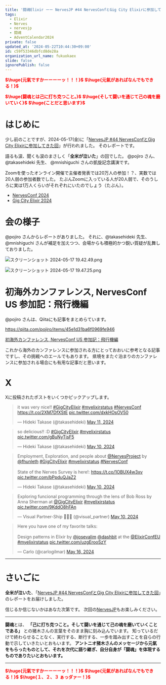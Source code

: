 ```yaml
---
title: '闘魂Elixir ーー NervesJP #44 NervesConfとGig City Elixirに参加してきた回 レポート'
tags:
  - Elixir
  - Nerves
  - nervesjp
  - 闘魂
  - AdventCalendar2024
private: false
updated_at: '2024-05-22T10:44:30+09:00'
id: c59f53346dbfcd8de28a
organization_url_name: fukuokaex
slide: false
ignorePublish: false
---
```

<b><font color="red">$\huge{元氣ですかーーーーッ！！！}$</font></b>
<b><font color="red">$\huge{元氣があればなんでもできる！}$</font></b>

<b><font color="red">$\huge{闘魂とは己に打ち克つこと。}$</font></b>
<b><font color="red">$\huge{そして闘いを通じて己の魂を磨いていく}$</font></b>
<b><font color="red">$\huge{ことだと思います}$</font></b>


# はじめに

少し前のことですが、2024-05-17(金)に「[NervesJP #44 NervesConfとGig City Elixirに参加してきた回](https://nerves-jp.connpass.com/event/318968/)」が行われました。
そのレポートです。

語るも涙、聞くも涙のまさしく「**全米が泣いた**」の回でした。
@pojiro さん、 @takasehideki 先生、 @mnishiguchi さんの凱旋記念講演です。

Zoomを使ったオンライン開催で主催者発表では20万人の参加！？、実数では20人弱の参加者数でした。
たぶんZoomに入っている人が20人弱で、そのうしろに実は1万人くらいがそれぞれにいたのでしょう（たぶん）。

- [NervesConf 2024](https://nervesconf.us/)
- [Gig City Elixir 2024](https://www.gigcityelixir.com/)


# 会の様子

@pojiro さんからレポートがありました。
それに、@takasehideki 先生、 @mnishiguchi さんが補足を加えつつ、会場からも積極的かつ鋭い質疑が乱舞しておりました。

![スクリーンショット 2024-05-17 19.42.49.png](https://qiita-image-store.s3.ap-northeast-1.amazonaws.com/0/131808/d95ba65a-1b1c-fde0-0c7c-d0c12a032e23.png)

![スクリーンショット 2024-05-17 19.47.25.png](https://qiita-image-store.s3.ap-northeast-1.amazonaws.com/0/131808/2d6f4f26-aace-affd-5d44-148ee590eda3.png)




# 初海外カンファレンス, NervesConf US 参加記：飛行機編

@pojiro さんは、Qiitaにも記事をまとめらています。

https://qiita.com/pojiro/items/45e1d31ba6f0969fe946

[初海外カンファレンス, NervesConf US 参加記：飛行機編](https://qiita.com/pojiro/items/45e1d31ba6f0969fe946)

これから海外のカンファレンスに参加される方にとっておおいに参考となる記事ですし、その挑戦へのエールでもあります。
県境をまたぐ泊まりのカンファレンスに参加される場合にも有用な記事だと思います。


# X

Xに投稿されたポストをいくつかピックアップします。

<blockquote class="twitter-tweet"><p lang="en" dir="ltr">it was very nice!! <a href="https://twitter.com/hashtag/GigCityElixir?src=hash&amp;ref_src=twsrc%5Etfw">#GigCityElixir</a> <a href="https://twitter.com/hashtag/myelixirstatus?src=hash&amp;ref_src=twsrc%5Etfw">#myelixirstatus</a> <a href="https://twitter.com/hashtag/NervesConf?src=hash&amp;ref_src=twsrc%5Etfw">#NervesConf</a> <a href="https://t.co/2XM7DfXStE">https://t.co/2XM7DfXStE</a> <a href="https://t.co/dxkHOsOV50">pic.twitter.com/dxkHOsOV50</a></p>&mdash; Hideki Takase (@takasehideki) <a href="https://twitter.com/takasehideki/status/1789120325139194151?ref_src=twsrc%5Etfw">May 11, 2024</a></blockquote> <script async src="https://platform.twitter.com/widgets.js" charset="utf-8"></script>

<blockquote class="twitter-tweet"><p lang="es" dir="ltr">so delicious!! :D <a href="https://twitter.com/hashtag/GigCityElixir?src=hash&amp;ref_src=twsrc%5Etfw">#GigCityElixir</a> <a href="https://twitter.com/hashtag/myelixirstatus?src=hash&amp;ref_src=twsrc%5Etfw">#myelixirstatus</a> <a href="https://t.co/gBuNyTjsF5">pic.twitter.com/gBuNyTjsF5</a></p>&mdash; Hideki Takase (@takasehideki) <a href="https://twitter.com/takasehideki/status/1789069581132382225?ref_src=twsrc%5Etfw">May 10, 2024</a></blockquote> <script async src="https://platform.twitter.com/widgets.js" charset="utf-8"></script>

<blockquote class="twitter-tweet"><p lang="en" dir="ltr">Employment, Exploration, and people about <a href="https://twitter.com/NervesProject?ref_src=twsrc%5Etfw">@NervesProject</a> by <a href="https://twitter.com/fhunleth?ref_src=twsrc%5Etfw">@fhunleth</a> <a href="https://twitter.com/hashtag/GigCityElixir?src=hash&amp;ref_src=twsrc%5Etfw">#GigCityElixir</a> <a href="https://twitter.com/hashtag/myelixirstatus?src=hash&amp;ref_src=twsrc%5Etfw">#myelixirstatus</a> <a href="https://twitter.com/hashtag/NervesConf?src=hash&amp;ref_src=twsrc%5Etfw">#NervesConf</a> <br><br>State of the Nerves Survey is here!: <a href="https://t.co/1OBUX4w3xv">https://t.co/1OBUX4w3xv</a> <a href="https://t.co/bPpduQJaZ2">pic.twitter.com/bPpduQJaZ2</a></p>&mdash; Hideki Takase (@takasehideki) <a href="https://twitter.com/takasehideki/status/1789009858705899623?ref_src=twsrc%5Etfw">May 10, 2024</a></blockquote> <script async src="https://platform.twitter.com/widgets.js" charset="utf-8"></script>

<blockquote class="twitter-tweet"><p lang="en" dir="ltr">Exploring funcional programming through the lens of Bob Ross by Anna Sherman at <a href="https://twitter.com/GigCityElixir?ref_src=twsrc%5Etfw">@GigCityElixir</a> <a href="https://twitter.com/hashtag/myelixirstatus?src=hash&amp;ref_src=twsrc%5Etfw">#myelixirstatus</a> <a href="https://t.co/9KddO8hFAn">pic.twitter.com/9KddO8hFAn</a></p>&mdash; Visual Partner-Ship 🚀🇲🇽 (@visual_partner) <a href="https://twitter.com/visual_partner/status/1789016017634533834?ref_src=twsrc%5Etfw">May 10, 2024</a></blockquote> <script async src="https://platform.twitter.com/widgets.js" charset="utf-8"></script>

<blockquote class="twitter-tweet"><p lang="en" dir="ltr">Here you have one of my favorite talks:<br><br>Design patterns in Elixir by <a href="https://twitter.com/josevalim?ref_src=twsrc%5Etfw">@josevalim</a> <a href="https://twitter.com/dashbit?ref_src=twsrc%5Etfw">@dashbit</a> at the <a href="https://twitter.com/ElixirConfEU?ref_src=twsrc%5Etfw">@ElixirConfEU</a> <a href="https://twitter.com/hashtag/myelixirstatus?src=hash&amp;ref_src=twsrc%5Etfw">#myelixirstatus</a> <a href="https://t.co/uzgErooSzY">pic.twitter.com/uzgErooSzY</a></p>&mdash; Carlo (@carlogilmar) <a href="https://twitter.com/carlogilmar/status/1790961230695305258?ref_src=twsrc%5Etfw">May 16, 2024</a></blockquote> <script async src="https://platform.twitter.com/widgets.js" charset="utf-8"></script>

---

# さいごに

**全米が泣いた**、「[NervesJP #44 NervesConfとGig City Elixirに参加してきた回](https://nerves-jp.connpass.com/event/318968/)」のレポートをお届けしました。

信じるか信じないかはあなた次第です。
次回の[NervesJP](https://nerves-jp.connpass.com/)もお楽しみください。


---


**闘魂**とは、  **「己に打ち克つこと。そして闘いを通じて己の魂を磨いていくことである」** との猪木さんの言葉をそのまま胸に刻み込んでいます。
知っているだけで終わらせることなく、実行する、断行する、一歩を踏み出すことを自らの行動で示していきたいとおもいます。
**アントニオ猪木さんのメッセージから元氣をもらったものとして、それを次代に語り継ぎ、自分自身が「闘魂」を体現するものでありたいとおもいます。**

---

<b><font color="red">$\huge{元氣ですかーーーーッ！！！}$</font></b>
<b><font color="red">$\huge{元氣があればなんでもできる！}$</font></b>
<b><font color="red">$\huge{１、２、３ ぁっダァー！}$</font></b>
